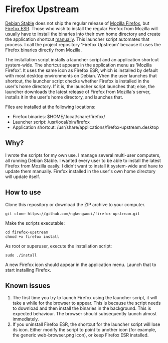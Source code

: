 # Firefox Upstream

[Debian Stable](https://www.debian.org) does not ship the regular release of [Mozilla Firefox](https://www.firefox.com), but [Firefox ESR](https://packages.debian.org/stable/firefox-esr). Those who wish to install the regular Firefox from Mozilla will usually have to install the binaries into their own home directory and create the application shortcut [manually](https://wiki.debian.org/Firefox). This launcher script automates that process. I call the project repository 'Firefox Upstream' because it uses the Firefox binaries directly from Mozilla.

The installation script installs a launcher script and an application shortcut system-wide. The shortcut appears in the application menu as 'Mozilla Firefox'. It uses the same icon as Firefox ESR, which is installed by default with most desktop environments on Debian. When the user launches that shortcut, the launcher script checks whether Firefox is installed in the user's home directory. If it is, the launcher script launches that; else, the launcher downloads the latest release of Firefox from Mozilla's server, installs it in the user's home directory, and launches that. 

Files are installed at the following locations:
* Firefox binaries: $HOME/.local/share/firefox/
* Launcher script: /usr/local/bin/firefox
* Application shortcut: /usr/share/applications/firefox-upstream.desktop

## Why?

I wrote the scripts for my own use. I manage several multi-user computers, all running Debian Stable. I wanted every user to be able to install the latest Firefox from Mozilla easily. I didn't want to install it system-wide and have to update them manually. Firefox installed in the user's own home directory will update itself.

## How to use

Clone this repository or download the ZIP archive to your computer.

```
git clone https://github.com/ngkengwooi/firefox-upstream.git
```

Make the scripts executable:

```
cd firefox-upstream
chmod +x firefox install
```

As root or superuser, execute the installation script:

```
sudo ./install
```

A new Firefox icon should appear in the application menu. Launch that to start installing Firefox.

## Known issues

1. The first time you try to launch Firefox using the launcher script, it will take a while for the browser to appear. This is because the script needs to download and then install the binaries in the background. This is expected behaviour. The browser should subsequently launch almost immediately.
2. If you uninstall Firefox ESR, the shortcut for the launcher script will lose its icon. Either modify the script to point to another icon (for example, the generic web-browser.png icon), or keep Firefox ESR installed.

